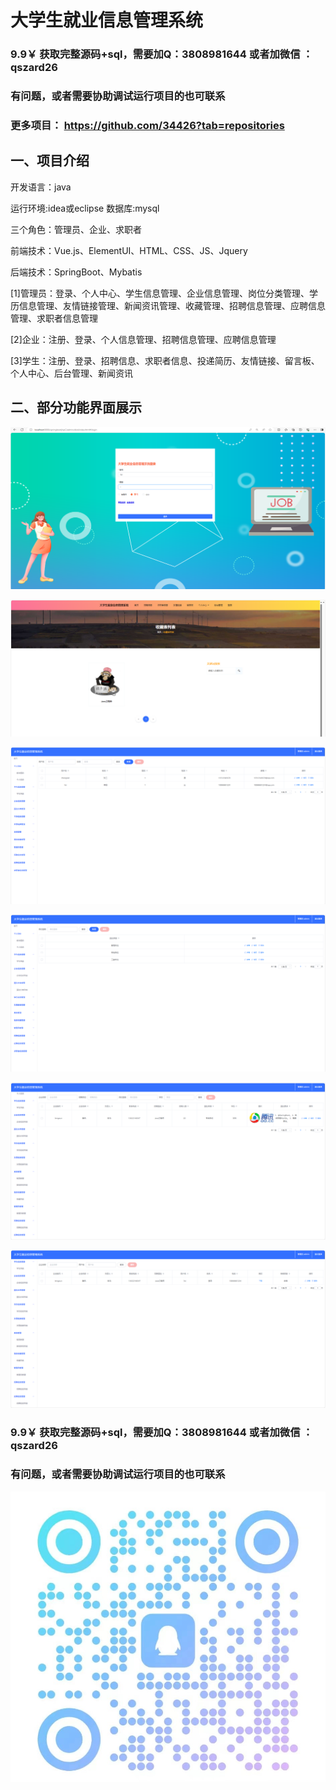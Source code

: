 # 大学生就业信息管理系统

### 9.9￥ 获取完整源码+sql，需要加Q：3808981644  或者加微信 ：qszard26
### 有问题，或者需要协助调试运行项目的也可联系
### 更多项目： https://github.com/34426?tab=repositories


## 一、项目介绍

开发语言：java

运行环境:idea或eclipse 数据库:mysql

三个角色：管理员、企业、求职者

前端技术：Vue.js、ElementUI、HTML、CSS、JS、Jquery

后端技术：SpringBoot、Mybatis

[1]管理员：登录、个人中心、学生信息管理、企业信息管理、岗位分类管理、学历信息管理、友情链接管理、新闻资讯管理、收藏管理、招聘信息管理、应聘信息管理、求职者信息管理

[2]企业：注册、登录、个人信息管理、招聘信息管理、应聘信息管理

[3]学生：注册、登录、招聘信息、求职者信息、投递简历、友情链接、留言板、个人中心、后台管理、新闻资讯

## 二、部分功能界面展示


![img.png](imgs/img.png)


![img_1.png](imgs/img_1.png)


![img_2.png](imgs/img_2.png)

![img_5.png](imgs/img_5.png)

![img_4.png](imgs/img_4.png)


![img_3.png](imgs/img_3.png)

### 9.9￥ 获取完整源码+sql，需要加Q：3808981644  或者加微信 ：qszard26
### 有问题，或者需要协助调试运行项目的也可联系

![img_6.png](imgs/img_6.png)

